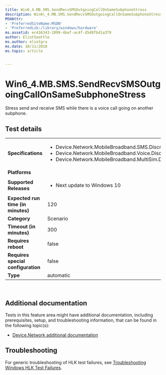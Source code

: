 ```yaml
---
title: Win6_4.MB.SMS.SendRecvSMSOutgoingCallOnSameSubphoneStress
description: Win6\_4.MB.SMS.SendRecvSMSOutgoingCallOnSameSubphoneStress
MSHAttr:
- 'PreferredSiteName:MSDN'
- 'PreferredLib:/library/windows/hardware'
ms.assetid: ec416343-2099-4bef-ac4f-d5d8fbd1a379
author: EliotSeattle
ms.author: eliotgra
ms.date: 10/11/2018
ms.topic: article


---
```


# Win6_4.MB.SMS.SendRecvSMSOutgoingCallOnSameSubphoneStress


Stress send and receive SMS while there is a voice call going on another subphone.

## Test details
|||
|---|---|
| **Specifications**  | <ul><li>Device.Network.MobileBroadband.SMS.Discretional</li><li>Device.Network.MobileBroadband.Voice.Discretional</li><li>Device.Network.MobileBroadband.MultiSim.Discretional</li></ul> |  
| **Platforms**   | <ul></ul> |
| **Supported Releases** | <ul><li>Next update to Windows 10</li></ul> |
|**Expected run time (in minutes)**| 120 |
|**Category**| Scenario |
|**Timeout (in minutes)**| 300 |
|**Requires reboot**| false |
|**Requires special configuration**| false |
|**Type**| automatic |

 

## <span id="Additional_documentation"></span><span id="additional_documentation"></span><span id="ADDITIONAL_DOCUMENTATION"></span>Additional documentation


Tests in this feature area might have additional documentation, including prerequisites, setup, and troubleshooting information, that can be found in the following topic(s):

-   [Device.Network additional documentation](device-network-additional-documentation.md)

## <span id="Troubleshooting"></span><span id="troubleshooting"></span><span id="TROUBLESHOOTING"></span>Troubleshooting


For generic troubleshooting of HLK test failures, see [Troubleshooting Windows HLK Test Failures](..\user\troubleshooting-windows-hlk-test-failures.md).

 

 






